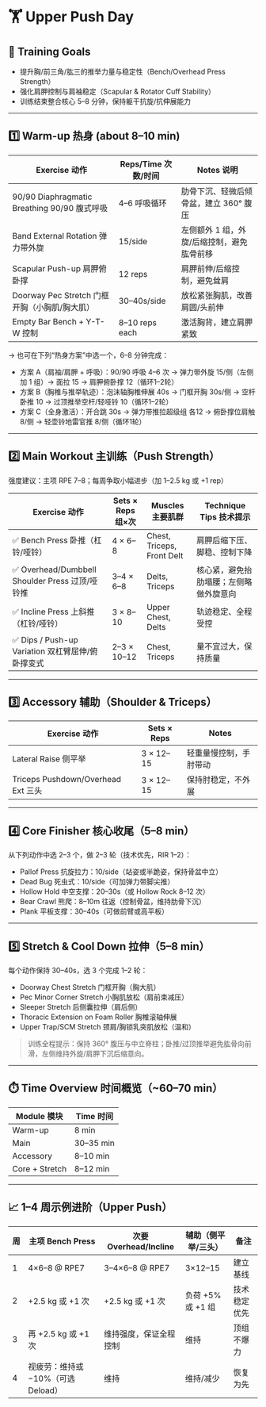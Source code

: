 # 🏋️ Upper Push Day

## 🎯 Training Goals

- 提升胸/前三角/肱三的推举力量与稳定性（Bench/Overhead Press Strength）
- 强化肩胛控制与肩袖稳定（Scapular & Rotator Cuff Stability）
- 训练结束整合核心 5–8 分钟，保持躯干抗旋/抗伸展能力

---

## 1️⃣ Warm-up 热身 (about 8–10 min)

| Exercise 动作                                   | Reps/Time 次数/时间 | Notes 说明 |
|-----------------------------------------------|---------------------|-----------|
| 90/90 Diaphragmatic Breathing 90/90 腹式呼吸     | 4–6 呼吸循环         | 肋骨下沉、轻微后倾骨盆，建立 360° 腹压 |
| Band External Rotation 弹力带外旋                 | 15/side             | 左侧额外 1 组，外旋/后缩控制，避免肱骨前移 |
| Scapular Push-up 肩胛俯卧撑                       | 12 reps             | 肩胛前伸/后缩控制，避免耸肩 |
| Doorway Pec Stretch 门框开胸（小胸肌/胸大肌）       | 30–40s/side         | 放松紧张胸肌，改善肩圆/头前伸 |
| Empty Bar Bench + Y-T-W 控制                      | 8–10 reps each      | 激活胸背，建立肩胛紧致 |

→ 也可在下列“热身方案”中选一个，6–8 分钟完成：

- 方案 A（肩袖/肩胛 + 呼吸）：90/90 呼吸 4–6 次 → 弹力带外旋 15/侧（左侧加 1 组）→ 面拉 15 → 肩胛俯卧撑 12（循环1–2轮）
- 方案 B（胸椎与推举轨迹）：泡沫轴胸椎伸展 40s → 门框开胸 30s/侧 → 空杆卧推 10 → 过顶推举空杆/轻哑铃 10（循环1–2轮）
- 方案 C（全身激活）：开合跳 30s → 弹力带推拉超级组 各12 → 俯卧撑位肩触 8/侧 → 轻壶铃地雷官推 8/侧（循环1轮）

---

## 2️⃣ Main Workout 主训练（Push Strength）

强度建议：主项 RPE 7–8；每周争取小幅进步（加 1–2.5 kg 或 +1 rep）

| Exercise 动作                              | Sets × Reps 组×次 | Muscles 主要肌群            | Technique Tips 技术提示 |
|-------------------------------------------|------------------|----------------------------|------------------------|
| ✅ Bench Press 卧推（杠铃/哑铃）              | 4 × 6–8          | Chest, Triceps, Front Delt | 肩胛后缩下压、脚稳、控制下降 |
| ✅ Overhead/Dumbbell Shoulder Press 过顶/哑铃推 | 3–4 × 6–8        | Delts, Triceps             | 核心紧，避免抬肋塌腰；左侧略做外旋意向 |
| ✅ Incline Press 上斜推（杠铃/哑铃）            | 3 × 8–10         | Upper Chest, Delts         | 轨迹稳定、全程受控 |
| ✅ Dips / Push-up Variation 双杠臂屈伸/俯卧撑变式 | 2–3 × 10–12       | Chest, Triceps             | 量不宜过大，保持质量 |

---

## 3️⃣ Accessory 辅助（Shoulder & Triceps）

| Exercise 动作                        | Sets × Reps | Notes |
|-------------------------------------|-------------|-------|
| Lateral Raise 侧平举                | 3 × 12–15   | 轻重量慢控制，手肘带动 |
| Triceps Pushdown/Overhead Ext 三头   | 3 × 12–15   | 保持肘稳定，不外展 |

---

## 4️⃣ Core Finisher 核心收尾（5–8 min）

从下列动作中选 2–3 个，做 2–3 轮（技术优先，RIR 1–2）：

- Pallof Press 抗旋拉力：10/side（站姿或半跪姿，保持骨盆中立）
- Dead Bug 死虫式：10/side（可加弹力带脚尖推）
- Hollow Hold 中空支撑：20–30s（或 Hollow Rock 8–12 次）
- Bear Crawl 熊爬：8–10m 往返（控制骨盆，维持肋骨下沉）
- Plank 平板支撑：30–40s（可做前臂或高平板）

---

## 5️⃣ Stretch & Cool Down 拉伸（5–8 min）

每个动作保持 30–40s，选 3 个完成 1–2 轮：

- Doorway Chest Stretch 门框开胸（胸大肌）
- Pec Minor Corner Stretch 小胸肌放松（肩前束减压）
- Sleeper Stretch 后侧囊拉伸（肩后侧）
- Thoracic Extension on Foam Roller 胸椎滚轴伸展
- Upper Trap/SCM Stretch 颈肩/胸锁乳突肌放松（温和）

> 训练全程提示：保持 360° 腹压与中立脊柱；卧推/过顶推举避免肱骨向前滑，左侧维持外旋/肩胛下沉后缩意向。

---

## ⏱️ Time Overview 时间概览（~60–70 min）

| Module 模块 | Time 时间 |
|-------------|-----------|
| Warm-up     | 8 min     |
| Main        | 30–35 min |
| Accessory   | 8–10 min  |
| Core + Stretch | 8–12 min |

---

## 📈 1–4 周示例进阶（Upper Push）

| 周 | 主项 Bench Press | 次要 Overhead/Incline | 辅助（侧平举/三头） | 备注 |
|---|------------------|----------------------|------------------|-----|
| 1 | 4×6–8 @ RPE7     | 3–4×6–8 @ RPE7       | 3×12–15          | 建立基线 |
| 2 | +2.5 kg 或 +1 次  | +2.5 kg 或 +1 次      | 负荷 +5% 或 +1 组   | 技术稳定优先 |
| 3 | 再 +2.5 kg 或 +1 次 | 维持强度，保证全程控制   | 维持                | 顶组不爆力 |
| 4 | 视疲劳：维持或 −10%（可选 Deload） | 维持 | 维持/减少 | 恢复为先 |
